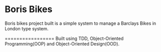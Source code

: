 Boris Bikes
===========
Boris bikes project built is a simple system to manage a Barclays Bikes in London type system.

================= 
Built using TDD, Object-Oriented Programming(OOP) and Object-Oriented Design(OOD).


